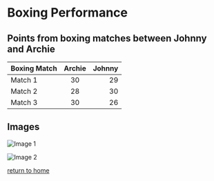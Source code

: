 # Boxing Performance

##  Points from boxing matches between Johnny and Archie

| Boxing Match | Archie  | Johnny |
| ------- |:-------:| -----:|
| Match 1| 30 | 29 |
| Match 2 | 28 | 30 |
| Match 3 | 30 | 26 |

## Images

![Image 1](https://github.com/username/image.png)

![Image 2](https://phantom-marca.unidadeditorial.es/3099f42335a3c7c82a330459f172cb94/crop/0x0/2047x1365/resize/1200/f/webp/assets/multimedia/imagenes/2023/01/11/16734577790247.jpg)

[return to home](./README.md)

